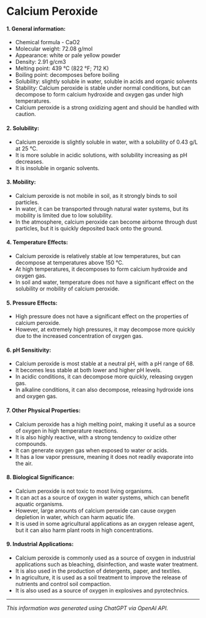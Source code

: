 # Calcium Peroxide
#### 1. General information:
*  Chemical formula -  CaO2
*  Molecular weight:
72.08 g/mol
*  Appearance:
white or pale yellow powder
*  Density:
2.91 g/cm3
*  Melting point:
439 °C (822 °F; 712 K)
*  Boiling point:
decomposes before boiling
*  Solubility:
slightly soluble in water, soluble in acids and organic solvents
*  Stability:
Calcium peroxide is stable under normal conditions, but can decompose to form calcium hydroxide and oxygen gas under high temperatures.
*  Calcium peroxide is a strong oxidizing agent and should be handled with caution.
#### 2. Solubility:
*  Calcium peroxide is slightly soluble in water, with a solubility of 0.43 g/L at 25 °C.
*  It is more soluble in acidic solutions, with solubility increasing as pH decreases.
*  It is insoluble in organic solvents.
#### 3. Mobility:
*  Calcium peroxide is not mobile in soil, as it strongly binds to soil particles.
*  In water, it can be transported through natural water systems, but its mobility is limited due to low solubility.
*  In the atmosphere, calcium peroxide can become airborne through dust particles, but it is quickly deposited back onto the ground.
#### 4. Temperature Effects:
*  Calcium peroxide is relatively stable at low temperatures, but can decompose at temperatures above 150 °C.
*  At high temperatures, it decomposes to form calcium hydroxide and oxygen gas.
*  In soil and water, temperature does not have a significant effect on the solubility or mobility of calcium peroxide.
#### 5. Pressure Effects:
*  High pressure does not have a significant effect on the properties of calcium peroxide.
*  However, at extremely high pressures, it may decompose more quickly due to the increased concentration of oxygen gas.
#### 6. pH Sensitivity:
*  Calcium peroxide is most stable at a neutral pH, with a pH range of 68.
*  It becomes less stable at both lower and higher pH levels.
*  In acidic conditions, it can decompose more quickly, releasing oxygen gas.
*  In alkaline conditions, it can also decompose, releasing hydroxide ions and oxygen gas.
#### 7. Other Physical Properties:
*  Calcium peroxide has a high melting point, making it useful as a source of oxygen in high temperature reactions.
*  It is also highly reactive, with a strong tendency to oxidize other compounds.
*  It can generate oxygen gas when exposed to water or acids.
*  It has a low vapor pressure, meaning it does not readily evaporate into the air.
#### 8. Biological Significance:
*  Calcium peroxide is not toxic to most living organisms.
*  It can act as a source of oxygen in water systems, which can benefit aquatic organisms.
*  However, large amounts of calcium peroxide can cause oxygen depletion in water, which can harm aquatic life.
*  It is used in some agricultural applications as an oxygen release agent, but it can also harm plant roots in high concentrations.
#### 9. Industrial Applications:
*  Calcium peroxide is commonly used as a source of oxygen in industrial applications such as bleaching, disinfection, and waste water treatment.
*  It is also used in the production of detergents, paper, and textiles.
*  In agriculture, it is used as a soil treatment to improve the release of nutrients and control soil compaction.
*  It is also used as a source of oxygen in explosives and pyrotechnics.
______________________________________________________________
*This information was generated using ChatGPT via OpenAI API.*